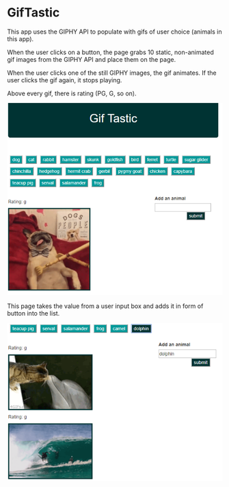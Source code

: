 # GifTastic

This app uses the GIPHY API to populate with gifs of user choice (animals in this app). 

When the user clicks on a button, the page grabs 10 static, non-animated gif images from the GIPHY API and place them on the page.

When the user clicks one of the still GIPHY images, the gif animates. If the user clicks the gif again, it stops playing.

Above every gif, there is rating (PG, G, so on).

![alt text](assets/images/Capture1.PNG "Gif")

This page takes the value from a user input box and adds it in form of button into the list. 

![alt text](assets/images/Capture2.PNG "Gif")